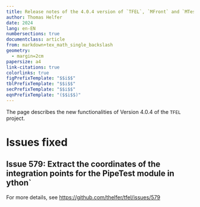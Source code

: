 ```yaml
---
title: Release notes of the 4.0.4 version of `TFEL`, `MFront` and `MTest`
author: Thomas Helfer
date: 2024
lang: en-EN
numbersections: true
documentclass: article
from: markdown+tex_math_single_backslash
geometry:
  - margin=2cm
papersize: a4
link-citations: true
colorlinks: true
figPrefixTemplate: "$$i$$"
tblPrefixTemplate: "$$i$$"
secPrefixTemplate: "$$i$$"
eqnPrefixTemplate: "($$i$$)"
---
```


The page describes the new functionalities of Version 4.0.4 of the
`TFEL` project.

# Issues fixed

## Issue 579: Extract the coordinates of the integration points for the PipeTest module in ython`

For more details, see <https://github.com/thelfer/tfel/issues/579>
